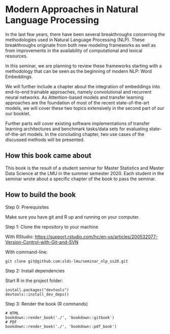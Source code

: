 # Modern Approaches in Natural Language Processing

In the last few years, there have been several breakthroughs concerning the methodologies used in Natural Language Processing (NLP). These breakthroughs originate from both new modeling frameworks as well as from improvements in the availability of computational and lexical resources.

In this seminar, we are planning to review these frameworks starting with a methodology that can be seen as the beginning of modern NLP: Word Embeddings.

We will further include a chapter about the integration of embeddings into end-to-end trainable approaches, namely convolutional and recurrent neural networks. As Attention-based models and transfer learning approaches are the foundation of most of the recent state-of-the-art models, we will cover these two topics extensively in the second part of our our booklet.

Further parts will cover existing software implementations of transfer learning architectures and benchmark tasks/data sets for evaluating state-of-the-art models. In the concluding chapter, two use cases of the discussed methods will be presented.


## How this book came about

This book is the result of a student seminar for Master Statistics and Master Data Science at the LMU in the summer semester 2020.
Each student in the seminar wrote about a specific chapter of the book to pass the seminar.

## How to build the book

Step 0: Prerequisites

Make sure you have git and R up and running on your computer.

Step 1: Clone the repository to your machine

With RStudio: https://support.rstudio.com/hc/en-us/articles/200532077-Version-Control-with-Git-and-SVN

With command-line:
```
git clone git@github.com:slds-lmu/seminar_nlp_ss20.git
```

Step 2: Install dependencies

Start R in the project folder:

```
install.packages("devtools")
devtools::install_dev_deps()
```

Step 3: Render the book (R commands)

```{r}
# HTML
bookdown::render_book('./', 'bookdown::gitbook')
# PDF
bookdown::render_book('./', 'bookdown::pdf_book')
```


